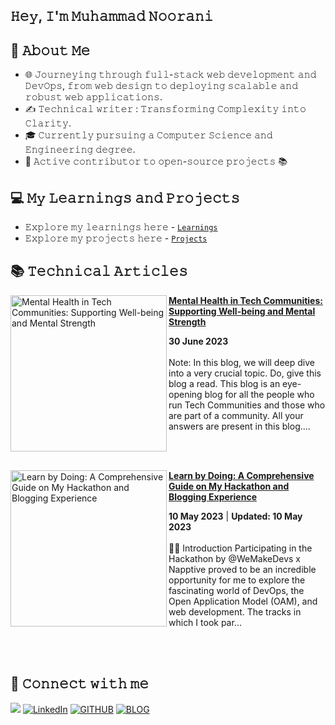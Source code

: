 ## 𝙷𝚎𝚢, 𝙸'𝚖 𝙼𝚞𝚑𝚊𝚖𝚖𝚊𝚍 𝙽𝚘𝚘𝚛𝚊𝚗𝚒

## 📖 𝙰𝚋𝚘𝚞𝚝 𝙼𝚎

- 🌐 𝙹𝚘𝚞𝚛𝚗𝚎𝚢𝚒𝚗𝚐 𝚝𝚑𝚛𝚘𝚞𝚐𝚑 𝚏𝚞𝚕𝚕-𝚜𝚝𝚊𝚌𝚔 𝚠𝚎𝚋 𝚍𝚎𝚟𝚎𝚕𝚘𝚙𝚖𝚎𝚗𝚝 𝚊𝚗𝚍 𝙳𝚎𝚟𝙾𝚙𝚜, 𝚏𝚛𝚘𝚖 𝚠𝚎𝚋 𝚍𝚎𝚜𝚒𝚐𝚗 𝚝𝚘 𝚍𝚎𝚙𝚕𝚘𝚢𝚒𝚗𝚐 𝚜𝚌𝚊𝚕𝚊𝚋𝚕𝚎 𝚊𝚗𝚍 𝚛𝚘𝚋𝚞𝚜𝚝 𝚠𝚎𝚋 𝚊𝚙𝚙𝚕𝚒𝚌𝚊𝚝𝚒𝚘𝚗𝚜.
- ✍️ 𝚃𝚎𝚌𝚑𝚗𝚒𝚌𝚊𝚕 𝚠𝚛𝚒𝚝𝚎𝚛 : 𝚃𝚛𝚊𝚗𝚜𝚏𝚘𝚛𝚖𝚒𝚗𝚐 𝙲𝚘𝚖𝚙𝚕𝚎𝚡𝚒𝚝𝚢 𝚒𝚗𝚝𝚘 𝙲𝚕𝚊𝚛𝚒𝚝𝚢.
- 🎓 𝙲𝚞𝚛𝚛𝚎𝚗𝚝𝚕𝚢 𝚙𝚞𝚛𝚜𝚞𝚒𝚗𝚐 𝚊 𝙲𝚘𝚖𝚙𝚞𝚝𝚎𝚛 𝚂𝚌𝚒𝚎𝚗𝚌𝚎 𝚊𝚗𝚍 𝙴𝚗𝚐𝚒𝚗𝚎𝚎𝚛𝚒𝚗𝚐 𝚍𝚎𝚐𝚛𝚎𝚎.
- 🌟 𝙰𝚌𝚝𝚒𝚟𝚎 𝚌𝚘𝚗𝚝𝚛𝚒𝚋𝚞𝚝𝚘𝚛 𝚝𝚘 𝚘𝚙𝚎𝚗-𝚜𝚘𝚞𝚛𝚌𝚎 𝚙𝚛𝚘𝚓𝚎𝚌𝚝𝚜 📚
  <br>


## 💻 𝙼𝚢 𝙻𝚎𝚊𝚛𝚗𝚒𝚗𝚐𝚜 𝚊𝚗𝚍 𝙿𝚛𝚘𝚓𝚎𝚌𝚝𝚜

- 𝙴𝚡𝚙𝚕𝚘𝚛𝚎 𝚖𝚢 𝚕𝚎𝚊𝚛𝚗𝚒𝚗𝚐𝚜 𝚑𝚎𝚛𝚎 - [`𝙻𝚎𝚊𝚛𝚗𝚒𝚗𝚐𝚜`](https://github.com/MuhammadNoorani/Full-Stack-Journey)
- 𝙴𝚡𝚙𝚕𝚘𝚛𝚎 𝚖𝚢 𝚙𝚛𝚘𝚓𝚎𝚌𝚝𝚜 𝚑𝚎𝚛𝚎 - [`𝙿𝚛𝚘𝚓𝚎𝚌𝚝𝚜`](https://github.com/muhammadnoorani/Projects)


## 📚 𝚃𝚎𝚌𝚑𝚗𝚒𝚌𝚊𝚕 𝙰𝚛𝚝𝚒𝚌𝚕𝚎𝚜

<!-- HASHNODE_BLOG:START -->
<p align="left">
<a href="https://blog.muhammadnoorani.com//mental-health-in-tech-communities-supporting-well-being-and-mental-strength" title="Mental Health in Tech Communities: Supporting Well-being and Mental Strength"><img src="https://cdn.hashnode.com/res/hashnode/image/upload/v1688143957247/61c53da8-2b6a-4808-92fb-214034357894.png" alt="Mental Health in Tech Communities: Supporting Well-being and Mental Strength" width="250px" align="left" /></a>
<a href="https://blog.muhammadnoorani.com//mental-health-in-tech-communities-supporting-well-being-and-mental-strength" title="Mental Health in Tech Communities: Supporting Well-being and Mental Strength"><strong>Mental Health in Tech Communities: Supporting Well-being and Mental Strength</strong></a>
<div><strong>30 June 2023</strong></div>
<br/> Note: In this blog, we will deep dive into a very crucial topic. Do, give this blog a read. This blog is an eye-opening blog for all the people who run Tech Communities and those who are part of a community.
All your answers are present in this blog.... </p> <br/> <br/>
<p align="left">
<a href="https://blog.muhammadnoorani.com//learn-by-doing-a-comprehensive-guide-on-my-hackathon-and-blogging-experience" title="Learn by Doing: A Comprehensive Guide on My Hackathon and Blogging Experience"><img src="https://cdn.hashnode.com/res/hashnode/image/upload/v1683687601873/3dc1c512-2bf0-4dad-baf5-893d67c49b6f.png" alt="Learn by Doing: A Comprehensive Guide on My Hackathon and Blogging Experience" width="250px" align="left" /></a>
<a href="https://blog.muhammadnoorani.com//learn-by-doing-a-comprehensive-guide-on-my-hackathon-and-blogging-experience" title="Learn by Doing: A Comprehensive Guide on My Hackathon and Blogging Experience"><strong>Learn by Doing: A Comprehensive Guide on My Hackathon and Blogging Experience</strong></a>
<div><strong>10 May 2023</strong> | <strong>Updated: 10 May 2023</strong></div>
<br/> 🚀💬 Introduction
Participating in the Hackathon by @WeMakeDevs x Napptive proved to be an incredible opportunity for me to explore the fascinating world of DevOps, the Open Application Model (OAM), and web development. The tracks in which I took par... </p> <br/> <br/>
<!-- HASHNODE_BLOG:END -->

## 🔗 𝙲𝚘𝚗𝚗𝚎𝚌𝚝 𝚠𝚒𝚝𝚑 𝚖𝚎

<a href="https://twitter.com/MuhammadN_twts" target="_blank"><img src="https://img.shields.io/badge/X-%23000000.svg?style=for-the-badge&logo=X&logoColor=white" /></a>
<a  href="https://www.linkedin.com/in/muhammadnoorani/" target="_blank"><img alt="LinkedIn" src="https://img.shields.io/badge/linkedin-%230077B5.svg?style=for-the-badge&logo=linkedin&logoColor=white" /></a>
<a href="https://github.com/MuhammadNoorani"><img alt="GITHUB" title="GitHub" src="https://img.shields.io/badge/github-%23121011.svg?style=for-the-badge&logo=github&logoColor=white"/></a>
<a  href="https://blog.muhammadnoorani.com/" target="_blank"><img alt="BLOG" src="https://img.shields.io/badge/BLOG-%233d30a2?style=for-the-badge&logo=hashnode"/></a>
